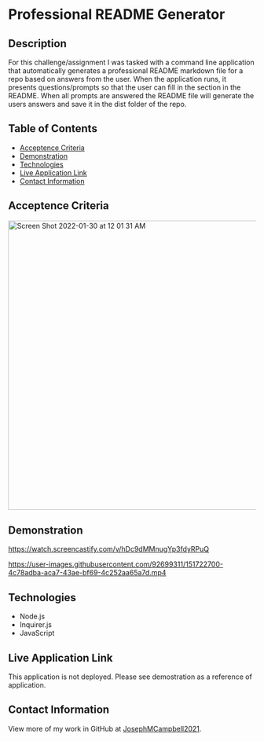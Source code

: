 # Professional README Generator

## Description

For this challenge/assignment I was tasked with a command line application that automatically generates a professional README markdown file for a repo based on answers from the user. When the  application runs, it presents questions/prompts so that the user can fill in the section in the README. When all prompts are answered the README file  will generate the users answers and save it in the dist folder of the repo.  

## Table of Contents

   * [Acceptence Criteria](#Acceptence-Criteria)
   * [Demonstration](#Demonstration )
   * [Technologies](#Technologies)
   * [Live Application Link](#live-application-link)
   * [Contact Information](#contact-information)


## Acceptence Criteria

<img width="589" alt="Screen Shot 2022-01-30 at 12 01 31 AM" src="https://user-images.githubusercontent.com/92699311/151687359-536ba791-f1da-4281-8913-c1f2ccd16a3e.png">

## Demonstration 

https://watch.screencastify.com/v/hDc9dMMnugYp3fdyRPuQ


https://user-images.githubusercontent.com/92699311/151722700-4c78adba-aca7-43ae-bf69-4c252aa65a7d.mp4


## Technologies
* Node.js
* Inquirer.js
* JavaScript

## Live Application Link

This application is not deployed. Please see demostration as a reference of application. 

## Contact Information

View more of my work in GitHub at [JosephMCampbell2021](https://github.com/JMCampbell2021).
